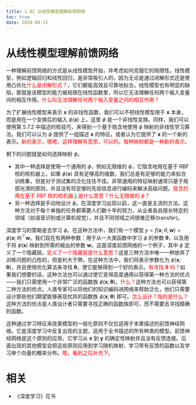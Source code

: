 ```yaml
---
title: 1.02 从线性模型理解前馈网络
toc: true
date: 2019-08-31
---
```


# 从线性模型理解前馈网络

一种理解前馈网络的方式是从线性模型开始，并考虑如何克服它的局限性。线性模型，例如逻辑回归和线性回归，是非常吸引人的，因为无论是通过闭解形式还是使用凸优化<span style="color:red;">什么是闭解形式？</span>，它们都能高效且可靠地拟合。线性模型也有明显的缺陷，那就是该模型的能力被局限在线性函数里，所以它无法理解任何两个输入变量间的相互作用。<span style="color:red;">什么叫无法理解任何两个输入变量之间的相互作用？</span>

为了扩展线性模型来表示 $\boldsymbol x$ 的非线性函数，我们可以不把线性模型用于 $\boldsymbol x$ 本身，而是用在一个变换后的输入 $\phi(\boldsymbol x)$ 上，这里 $\phi$ 是一个非线性变换。同样，我们可以使用第 5.7.2 中描述的核技巧，来得到一个基于隐含地使用 $\phi$ 映射的非线性学习算法。我们可以认为 $\phi$ 提供了一组描述 $\boldsymbol x$ 的特征，或者认为它提供了 $\boldsymbol x$ 的一个新的表示。<span style="color:red;">新的表示，嗯嗯，这样理解有意思，可以的。每种映射都是一种新的表示。</span>


剩下的问题就是如何选择映射 $\phi$。


- 其中一种选择是使用一个通用的 $\phi$，例如无限维的 $\phi$，它隐含地用在基于 RBF 核的核机器上。如果 $\phi(\boldsymbol x)$ 具有足够高的维数，我们总是有足够的能力来拟合训练集，但是对于测试集的泛化往往不佳。非常通用的特征映射通常只基于局部光滑的原则，并且没有将足够的先验信息进行编码来解决高级问题。<span style="color:red;">隐含的用在基于 RBF 核的核机器上是什么意思？什么无限维的 $\phi$？</span>
- 另一种选择是手动地设计 $\phi$。在深度学习出现以前，这一直是主流的方法。这种方法对于每个单独的任务都需要人们数十年的努力，从业者各自擅长特定的领域（如语音识别或计算机视觉），并且不同领域之间很难迁移(transfer)。


深度学习的策略是去学习 $\phi$。在这种方法中，我们有一个模型 $y = f(\boldsymbol x;\theta, \boldsymbol w) = \phi(\boldsymbol x; \theta)^\top \boldsymbol w$。我们现在有两种参数：用于从一大类函数中学习 $\phi$ 的参数 $\boldsymbol \theta$，以及用于将 $\phi(\boldsymbol x)$ 映射到所需的输出的参数 $\boldsymbol w$。这是深度前馈网络的一个例子，其中 $\phi$ 定义了一个隐藏层。<span style="color:red;">定义了一个隐藏层是什么意思？</span>这是三种方法中唯一一种放弃了训练问题的凸性的，但是利大于弊。在这种方法中，我们将表示参数化为 $\phi(\boldsymbol x; \boldsymbol \theta)$，并且使用优化算法来寻找 $\boldsymbol \theta$，使它能够得到一个好的表示。<span style="color:red;">有寻找 $\boldsymbol \theta$ 吗？</span>如果我们想要的话，这种方法也可以通过使它变得高度通用以获得第一种方法的优点——我们只需使用一个非常广泛的函数族 $\phi(\boldsymbol x; \boldsymbol \theta)$。<span style="color:red;">什么？</span>这种方法也可以获得第二种方法的优点。人类专家可以将他们的知识编码进网络来帮助泛化，他们只需要设计那些他们期望能够表现优异的函数族 $\phi(\boldsymbol x; \boldsymbol \theta)$ 即可。<span style="color:red;">怎么设计？指的是什么？</span>
这种方法的优点是人类设计者只需要寻找正确的函数族即可，而不需要去寻找精确的函数。

这种通过学习特征来改善模型的一般化原则不仅仅适用于本章描述的前馈神经网络。它是深度学习中反复出现的主题，适用于全书描述的所有种类的模型。前馈神经网络是这个原则的应用，它学习从 $\boldsymbol x$ 到 $\boldsymbol y$ 的确定性映射并且没有反馈连接。后面出现的其他模型会把这些原则应用到学习随机映射、学习带有反馈的函数以及学习单个向量的概率分布。<span style="color:red;">嗯，看到之后补充下。</span>







# 相关

- 《深度学习》花书
